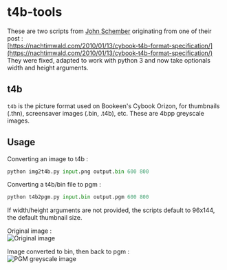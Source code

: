 # t4b-tools

These are two scripts from [John Schember](https://nachtimwald.com) originating from one of their post :  
[https://nachtimwald.com/2010/01/13/cybook-t4b-format-specification/](https://nachtimwald.com/2010/01/13/cybook-t4b-format-specification/)
They were fixed, adapted to work with python 3 and now take optionals width and height arguments.  

## t4b

`t4b` is the picture format used on Bookeen's Cybook Orizon, for thumbnails (.thn), screensaver images (.bin, .t4b), etc.
These are 4bpp greyscale images.

## Usage 

Converting an image to t4b :

```python
python img2t4b.py input.png output.bin 600 800
```

Converting a t4b/bin file to pgm :

```python
python t4b2pgm.py input.bin output.pgm 600 800
```

If width/height arguments are not provided, the scripts default to 96x144, the default thumbnail size.

Original image :  
![Original image](https://schnappy.xyz/assets/noidea.jpg)  

Image converted to bin, then back to pgm :  
![PGM greyscale image](https://schnappy.xyz/assets/noidea.pgm)  